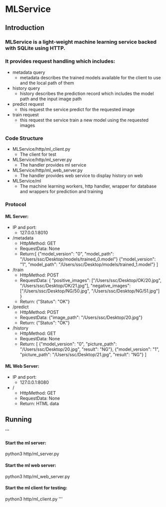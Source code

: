 # MLService
## Introduction
### MLService is a light-weight machine learning service backed with SQLite using HTTP.
### It provides request handling which includes:
- metadata query
  - metadata describes the trained models available for the client to use and the local path of them
- history query
  - history describes the prediction record which includes the model path and the input image path
- predict request
  - this request the service predict for the requested image
- train request
  - this request the service train a new model using the requested images
### Code Structure
- MLService/http/ml_client.py
  - The client for test
- MLService/http/ml_server.py
  - The handler provides ml service
- MLService/http/ml_web_server.py
  - The handler provides web service to display history on web
- MLService/ml
  - The machine learning workers, http handler, wrapper for database and wrappers for prediction and training

### Protocol
#### ML Server:
- IP and port:
  - 127.0.0.1:8010
- /metadata
  - HttpMethod: GET
  - RequestData: None
  - Return:[
      {"model_version": "0", "model_path": "/Users/ssc/Desktop/models/trained_0.model"}
      {"model_version": "1", "model_path": "/Users/ssc/Desktop/models/trained_1.model"}
    ]
- /train
  - HttpMethod: POST
  - RequestData: {
      "positive_images": ["/Users/ssc/Desktop/OK/20.jpg", "/Users/ssc/Desktop/OK/21.jpg"],
      "negative_images": ["/Users/ssc/Desktop/NG/50.jpg", "/Users/ssc/Desktop/NG/51.jpg"]
    }
  - Return: {"Status": "OK"}
- /predict
  - HttpMethod: POST
  - RequestData: {"image_path": "/Users/ssc/Desktop/20.jpg"}
  - Return: {"Status": "OK"}
- /history
  - HttpMethod: GET
  - RequestData: None
  - Return: [
      {"model_version": "0", "picture_path": "/Users/ssc/Desktop/20.jpg", "result": "NG"},
      {"model_version": "1", "picture_path": "/Users/ssc/Desktop/21.jpg", "result": "NG"}
    ]
#### ML Web Server:
- IP and port:
  - 127.0.0.1:8080
- /
  - HttpMethod: GET
  - RequestData: None
  - Return: HTML data

## Running
'''
#### Start the ml server:
python3 http/ml_server.py
#### Start the ml web server:
python3 http/ml_web_server.py
#### Start the ml client for testing:
python3 http/ml_client.py
'''

